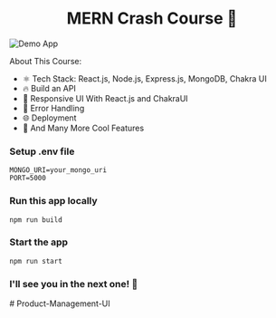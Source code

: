 <h1 align="center">MERN Crash Course 🚀</h1>

![Demo App](/frontend/public/screenshot-for-readme.png)

About This Course:

- ⚛️ Tech Stack: React.js, Node.js, Express.js, MongoDB, Chakra UI
- 🔥 Build an API
- 📱 Responsive UI With React.js and ChakraUI
- 🐞 Error Handling
- 🌐 Deployment
- 🚀 And Many More Cool Features

### Setup .env file

```shell
MONGO_URI=your_mongo_uri
PORT=5000
```

### Run this app locally

```shell
npm run build
```

### Start the app

```shell
npm run start
```

### I'll see you in the next one! 🚀
#   P r o d u c t - M a n a g e m e n t - U I  
 
